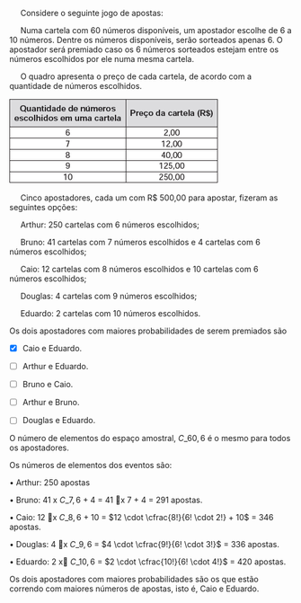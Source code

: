 

     Considere o seguinte jogo de apostas:

     Numa cartela com 60 números disponíveis, um apostador escolhe de 6 a 10 números. Dentre os números disponíveis, serão sorteados apenas 6. O apostador será premiado caso os 6 números sorteados estejam entre os números escolhidos por ele numa mesma cartela.

     O quadro apresenta o preço de cada cartela, de acordo com a quantidade de números escolhidos.

![](f853c892-0c0f-1735-2b85-20bb364e9695.png)

     Cinco apostadores, cada um com R$ 500,00 para apostar, fizeram as seguintes opções:

     Arthur: 250 cartelas com 6 números escolhidos;

     Bruno: 41 cartelas com 7 números escolhidos e 4 cartelas com 6 números escolhidos;

     Caio: 12 cartelas com 8 números escolhidos e 10 cartelas com 6 números escolhidos;

     Douglas: 4 cartelas com 9 números escolhidos;

     Eduardo: 2 cartelas com 10 números escolhidos.

Os dois apostadores com maiores probabilidades de serem premiados são



- [x] Caio e Eduardo.
- [ ] Arthur e Eduardo.
- [ ] Bruno e Caio.
- [ ] Arthur e Bruno.
- [ ] Douglas e Eduardo.


O número de elementos do espaço amostral, $C\_{60,6}$ é o mesmo para todos os apostadores.

Os números de elementos dos eventos são:

• Arthur: 250 apostas

• Bruno: 41 x $C\_{7,6}$ + 4 = 41 x 7 + 4 = 291 apostas.

• Caio: 12 x $C\_{8,6}$ + 10 = $12 \cdot \cfrac{8!}{6! \cdot 2!} + 10$ = 346 apostas.

• Douglas: 4 x $C\_{9,6}$ = $4 \cdot \cfrac{9!}{6! \cdot 3!}$ = 336 apostas.

• Eduardo: 2 x $C\_{10,6}$ = $2 \cdot \cfrac{10!}{6! \cdot 4!}$ = 420 apostas.

Os dois apostadores com maiores probabilidades são os que estão correndo com maiores números de apostas, isto é, Caio e Eduardo.
